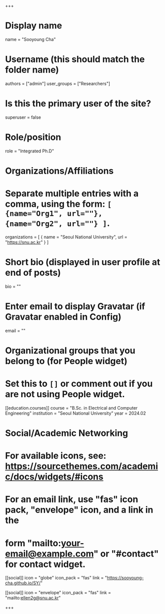 +++

# Display name
name = "Sooyoung Cha"


# Username (this should match the folder name)
authors = ["admin"]
user_groups = ["Researchers"]
# Is this the primary user of the site?
superuser = false

# Role/position
role = "Integrated Ph.D"

# Organizations/Affiliations
#   Separate multiple entries with a comma, using the form: `[ {name="Org1", url=""}, {name="Org2", url=""} ]`.
organizations = [ { name = "Seoul National University", url = "https://snu.ac.kr" } ]

# Short bio (displayed in user profile at end of posts)
bio = ""

# Enter email to display Gravatar (if Gravatar enabled in Config)
email = ""


# Organizational groups that you belong to (for People widget)
#   Set this to `[]` or comment out if you are not using People widget.

[[education.courses]]
  course = "B.Sc. in Electrical and Computer Engineering"
  institution = "Seoul National University"
  year = 2024.02


# Social/Academic Networking
# For available icons, see: https://sourcethemes.com/academic/docs/widgets/#icons
#   For an email link, use "fas" icon pack, "envelope" icon, and a link in the
#   form "mailto:your-email@example.com" or "#contact" for contact widget.

[[social]]
  icon = "globe"
  icon_pack = "fas"
  link = "https://sooyoung-cha.github.io/SY/"

[[social]]
  icon = "envelope"
  icon_pack = "fas"
  link = "mailto:ellen2g@snu.ac.kr"

+++


